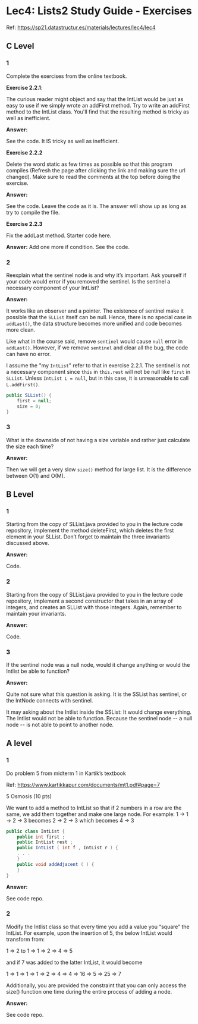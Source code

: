 # Lec4: Lists2 Study Guide - Exercises
Ref: https://sp21.datastructur.es/materials/lectures/lec4/lec4
## C Level
### 1
Complete the exercises from the online textbook.

**Exercise 2.2.1**: 

The curious reader might object and say that the IntList would be just as easy to use if we simply wrote an addFirst method. Try to write an addFirst method to the IntList class. You'll find that the resulting method is tricky as well as inefficient.

**Answer:**

See the code. It IS tricky as well as inefficient.

**Exercise 2.2.2** 

Delete the word static as few times as possible so that this program compiles (Refresh the page after clicking the link and making sure the url changed). Make sure to read the comments at the top before doing the exercise.

**Answer:**

See the code. Leave the code as it is. The answer will show up as long as try to compile the file.

**Exercise 2.2.3** 

Fix the addLast method. Starter code here.

**Answer:**
Add one more if condition.
See the code.

### 2
Reexplain what the sentinel node is and why it’s important. Ask yourself if your code would error if you removed the sentinel. Is the sentinel a necessary component of your IntList?

**Answer:**

It works like an observer and a pointer. The existence of sentinel make it possible that the ```SLList``` itself can be null. Hence, there is no special case in ```addLast()```, the data structure becomes more unified and code becomes more clean.

Like what in the course said, remove ```sentinel``` would cause ```null``` error in ```addLast()```. However, if we remove ```sentinel``` and clear all the bug, the code can have no error.

I assume the "my ```IntList```" refer to that in exercise 2.2.1. The sentinel is not a necessary component since ```this``` in ```this.rest``` will not be null like ```first``` in ```SLList```.  Unless ```IntList L = null```, but in this case, it is unreasonable to call ```L.addFirst()```. 

```java
public SLList() {
    first = null;
    size = 0;
}
```

### 3
What is the downside of not having a size variable and rather just calculate the size each time?

**Answer:**

Then we will get a very slow ```size()``` method for large list. It is the difference between O(1) and O(M).

## B Level
### 1
Starting from the copy of SLList.java provided to you in the lecture code repository, implement the method deleteFirst, which deletes the first element in your SLList. Don’t forget to maintain the three invariants discussed above.

**Answer:**

Code.

### 2
Starting from the copy of SLList.java provided to you in the lecture code repository, implement a second constructor that takes in an array of integers, and creates an SLList with those integers. Again, remember to maintain your invariants.

**Answer:**

Code.

### 3
If the sentinel node was a null node, would it change anything or would the Intlist be able to function?

**Answer:**

Quite not sure what this question is asking. It is the SSList has sentinel, or the IntNode connects with sentinel. 

It may asking about the Intlist inside the SSList: It would change everything. The Intlist would not be able to function. Because the sentinel node -- a null node -- is not able to point to another node.

## A level
### 1
Do problem 5 from midterm 1 in Kartik’s textbook

Ref: https://www.kartikkapur.com/documents/mt1.pdf#page=7

5   Osmosis (10 pts)

We want to add a method to IntList so that if 2 numbers in a row are the same, we add them together and
make one large node. For example:
1 → 1 → 2 → 3 becomes 2 → 2 → 3 which becomes 4 → 3

```java
public class IntList {
    public int first ;
    public IntList rest ;
    public IntList ( int f , IntList r ) {
    . . .
    }
    public void addAdjacent ( ) {
    }
}
```



**Answer:**

See code repo.

### 2
Modify the Intlist class so that every time you add a value you “square” the IntList. For example, upon the insertion of 5, the below IntList would transform from:

1 => 2 to 1 => 1 => 2 => 4 => 5

and if 7 was added to the latter IntList, it would become

1 => 1 => 1 => 1 => 2 => 4 => 4 => 16 => 5 => 25 => 7

Additionally, you are provided the constraint that you can only access the size() function one time during the entire process of adding a node.

**Answer:**

See code repo.

